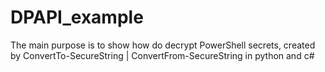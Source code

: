 # DPAPI_example
The main purpose is to show how do decrypt PowerShell secrets, created by ConvertTo-SecureString | ConvertFrom-SecureString in python and c#
